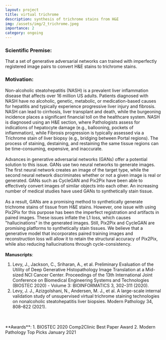 ```yaml
---
layout: project
title: virtual trichrome
description: synthesis of trichrome stains from H&E
img: /assets/img/2_trichrome.jpeg
importance: 2
category: ongoing
---
```


<!-- ![he2tri](/levylab/assets/img/vtri.gif) -->
<h3 class="mt-2 text-3l leading-8 font-extrabold tracking-tight text-gray-900 sm:text-4l">
Scientific Premise:
</h3>

That a set of generative adversarial networks can trained with imperfectly registered image pairs to convert H&E stains to trichrome stains.
<h3 class="mt-2 text-3l leading-8 font-extrabold tracking-tight text-gray-900 sm:text-4l">
Motivation:
</h3>

Non-alcoholic steatohepatitis (NASH) is a prevalent liver inflammation disease that affects over 16 million US adults. Patients diagnosed with NASH have no alcoholic, genetic, metabolic, or medication-based causes for hepatitis and typically experience progressive liver injury and fibrosis. NASH can lead to cirrhosis, liver transplant and death, while the burgeoning incidence places a significant financial toll on the healthcare system. NASH is diagnosed using an H&E section, where Pathologists assess for indications of hepatocyte damage (e.g., ballooning, pockets of inflammation), while Fibrosis progression is typically assessed via a Trichrome stain of liver biopsy (e.g., bridging between Portal regions). The process of staining, destaining, and restaining the same tissue regions can be time-consuming, expensive, and inaccurate.
<br/>
<br/>
Advances in generative adversarial networks (GANs) offer a potential solution to this issue. GANs use two neural networks to generate images. The first neural network creates an image of the target type, while the second neural network discriminates whether or not a given image is real or generated. GANs such as CycleGAN and Pix2Pix have been able to effectively convert images of similar objects into each other. An increasing number of medical studies have used GANs to synthetically stain tissue.
<br/>
<br/>
As a result, GANs are a promising method to synthetically generate trichrome stains of tissue from H&E stains. However, one issue with using Pix2Pix for this purpose has been the imperfect registration and artifacts in paired images. These issues inflate the L1 loss, which causes "hallucinations" in the generated images. Still, Pix2Pix and CycleGAN are promising platforms to synthetically stain tissues. We believe that a generative model that incorporates paired training images and reconstruction loss will allow it to retain the structural accuracy of Pix2Pix, while also reducing hallucinations through cycle-consistency.
<br/>
<br/>
**Manuscripts**:
1. Levy, J., Jackson, C., Sriharan, A., et al. Preliminary Evaluation of the Utility of Deep Generative Histopathology Image Translation at a Mid-sized NCI Cancer Center. Proceedings of the 13th International Joint Conference on Biomedical Engineering Systems and Technologies (BIOSTEC 2020) - Volume 3: BIOINFORMATICS 3, 302–311 (2020).  
2. Levy, J. J., Azizgolshani, N., Andersen, M. J., et al. A large-scale internal validation study of unsupervised virtual trichrome staining technologies on nonalcoholic steatohepatitis liver biopsies. Modern Pathology 34, 808–822 (2021).
<br/>
<br/>
**Awards**:
1. BIOSTEC 2020 Comp2Clinic Best Paper Award
2. Modern Pathology Top Picks January 2021

